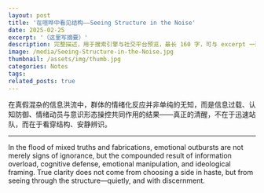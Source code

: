 ```yaml
---
layout: post
title: '在喧哗中看见结构——Seeing Structure in the Noise'
date: 2025-02-25
excerpt: '（这里写摘要）'
description: 完整描述，用于搜索引擎与社交平台预览，最长 160 字，可与 excerpt 一致
image: /media/Seeing-Structure-in-the-Noise.jpg
thumbnail: /assets/img/thumb.jpg
categories: Notes
tags: 
related_posts: true
---
```


在真假混杂的信息洪流中，群体的情绪化反应并非单纯的无知，而是信息过载、认知防御、情绪动员与意识形态操控共同作用的结果——真正的清醒，不在于迅速站队，而在于看穿结构、安静辨识。

---

In the flood of mixed truths and fabrications, emotional outbursts are not merely signs of ignorance, but the compounded result of information overload, cognitive defense, emotional manipulation, and ideological framing. True clarity does not come from choosing a side in haste, but from seeing through the structure—quietly, and with discernment.
